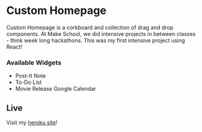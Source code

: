 # Custom Homepage

Custom Homepage is a corkboard and collection of drag and drop components. At Make School, we did intensive projects in between classes - think week long hackathons. This was my first intensive project using React!

### Available Widgets

- Post-It Note
- To-Do List
- Movie Release Google Calendar

## Live

Visit my [heroku site](https://custom-homepage.herokuapp.com/)!


